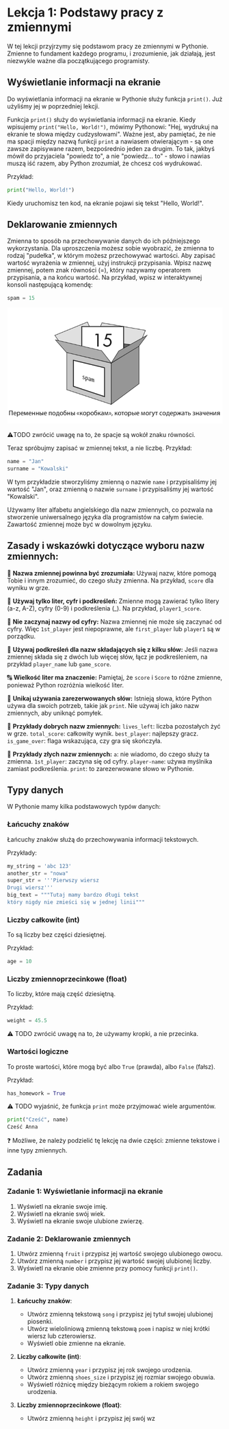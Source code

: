 # Lekcja 1: Podstawy pracy z zmiennymi

W tej lekcji przyjrzymy się podstawom pracy ze zmiennymi w Pythonie. Zmienne to fundament każdego programu, i zrozumienie, jak działają, jest niezwykle ważne dla początkującego programisty.

## Wyświetlanie informacji na ekranie

Do wyświetlania informacji na ekranie w Pythonie służy funkcja `print()`.
Już użyliśmy jej w poprzedniej lekcji.

Funkcja `print()` służy do wyświetlania informacji na ekranie. Kiedy wpisujemy `print("Hello, World!")`, mówimy Pythonowi: "Hej, wydrukuj na ekranie te słowa między cudzysłowami". Ważne jest, aby pamiętać, że nie ma spacji między nazwą funkcji `print` a nawiasem otwierającym - są one zawsze zapisywane razem, bezpośrednio jeden za drugim. To tak, jakbyś mówił do przyjaciela "powiedz to", a nie "powiedz... to" - słowo i nawias muszą iść razem, aby Python zrozumiał, że chcesz coś wydrukować.


Przykład:

```python
print("Hello, World!")
```

Kiedy uruchomisz ten kod, na ekranie pojawi się tekst "Hello, World!".

## Deklarowanie zmiennych

Zmienna to sposób na przechowywanie danych do ich późniejszego wykorzystania.
Dla uproszczenia możesz sobie wyobrazić, że zmienna to rodzaj
"pudełka", w którym możesz przechowywać wartości.
Aby zapisać wartość wyrażenia w zmiennej, użyj instrukcji przypisania.
Wpisz nazwę zmiennej, potem znak równości (=), który nazywamy operatorem
przypisania, a na końcu wartość. Na przykład, wpisz w interaktywnej konsoli
następującą komendę:

```python
spam = 15
```

![obrazek1](images/u1_img1.png)

:warning:TODO zwrócić uwagę na to, że spacje są wokół znaku równości.

Teraz spróbujmy zapisać w zmiennej tekst, a nie liczbę.
Przykład:

```python
name = "Jan"
surname = "Kowalski"
```

W tym przykładzie stworzyliśmy zmienną o nazwie `name` i przypisaliśmy jej wartość "Jan", oraz zmienną o nazwie `surname` i przypisaliśmy jej wartość "Kowalski".

Używamy liter alfabetu angielskiego dla nazw zmiennych, co pozwala na stworzenie uniwersalnego języka dla programistów na całym świecie.
Zawartość zmiennej może być w dowolnym języku.

## Zasady i wskazówki dotyczące wyboru nazw zmiennych:

📛 **Nazwa zmiennej powinna być zrozumiała:**
Używaj nazw, które pomogą Tobie i innym zrozumieć, do czego służy zmienna. Na przykład, `score` dla wyniku w grze.

🔡 **Używaj tylko liter, cyfr i podkreśleń:**
Zmienne mogą zawierać tylko litery (a-z, A-Z), cyfry (0-9) i podkreślenia (_). Na przykład, `player1_score`.

🚫 **Nie zaczynaj nazwy od cyfry:**
Nazwa zmiennej nie może się zaczynać od cyfry. Więc `1st_player` jest niepoprawne, ale `first_player` lub `player1` są w porządku.

🐫 **Używaj podkreśleń dla nazw składających się z kilku słów:**
Jeśli nazwa zmiennej składa się z dwóch lub więcej słów, łącz je podkreśleniem, na przykład `player_name` lub `game_score`.

🔠 **Wielkość liter ma znaczenie:**
Pamiętaj, że `score` i `Score` to różne zmienne, ponieważ Python rozróżnia wielkość liter.

🚷 **Unikaj używania zarezerwowanych słów:**
Istnieją słowa, które Python używa dla swoich potrzeb, takie jak `print`. Nie używaj ich jako nazw zmiennych, aby uniknąć pomyłek.

🎉 **Przykłady dobrych nazw zmiennych:**
`lives_left`: liczba pozostałych żyć w grze.
`total_score`: całkowity wynik.
`best_player`: najlepszy gracz.
`is_game_over`: flaga wskazująca, czy gra się skończyła.

🚨 **Przykłady złych nazw zmiennych:**
`a`: nie wiadomo, do czego służy ta zmienna.
`1st_player`: zaczyna się od cyfry.
`player-name`: używa myślnika zamiast podkreślenia.
`print`: to zarezerwowane słowo w Pythonie.

## Typy danych

W Pythonie mamy kilka podstawowych typów danych:

### Łańcuchy znaków

Łańcuchy znaków służą do przechowywania informacji tekstowych.

Przykłady:

```python
my_string = 'abc 123'
another_str = "nowa"
super_str = '''Pierwszy wiersz
Drugi wiersz'''
big_text = """Tutaj mamy bardzo długi tekst
który nigdy nie zmieści się w jednej linii"""
```

### Liczby całkowite (int)

To są liczby bez części dziesiętnej.

Przykład:

```python
age = 10
```

### Liczby zmiennoprzecinkowe (float)

To liczby, które mają część dziesiętną.

Przykład:

```python
weight = 45.5
```
:warning: TODO zwrócić uwagę na to, że używamy kropki, a nie przecinka.

### Wartości logiczne

To proste wartości, które mogą być albo `True` (prawda), albo `False` (fałsz).

Przykład:

```python
has_homework = True
```

:warning: TODO wyjaśnić, że funkcja `print` może przyjmować wiele argumentów.

```python
print("Cześć", name)
Cześć Anna
```

:question: Możliwe, że należy podzielić tę lekcję na dwie części: zmienne tekstowe i inne typy zmiennych.

## Zadania

### Zadanie 1: Wyświetlanie informacji na ekranie

1. Wyświetl na ekranie swoje imię.
2. Wyświetl na ekranie swój wiek.
3. Wyświetl na ekranie swoje ulubione zwierzę.

### Zadanie 2: Deklarowanie zmiennych

1. Utwórz zmienną `fruit` i przypisz jej wartość swojego ulubionego owocu.
2. Utwórz zmienną `number` i przypisz jej wartość swojej ulubionej liczby.
3. Wyświetl na ekranie obie zmienne przy pomocy funkcji `print()`.

### Zadanie 3: Typy danych

1. **Łańcuchy znaków**:
   - Utwórz zmienną tekstową `song` i przypisz jej tytuł swojej ulubionej piosenki.
   - Utwórz wieloliniową zmienną tekstową `poem` i napisz w niej krótki wiersz lub czterowiersz.
   - Wyświetl obie zmienne na ekranie.

2. **Liczby całkowite (int)**:
   - Utwórz zmienną `year` i przypisz jej rok swojego urodzenia.
   - Utwórz zmienną `shoes_size` i przypisz jej rozmiar swojego obuwia.
   - Wyświetl różnicę między bieżącym rokiem a rokiem swojego urodzenia.

3. **Liczby zmiennoprzecinkowe (float)**:
   - Utwórz zmienną `height` i przypisz jej swój wz
